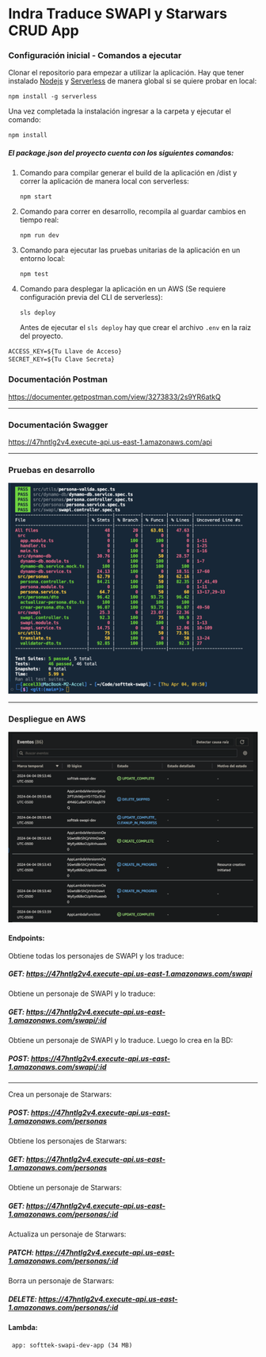 # Indra Traduce SWAPI y Starwars CRUD App

### Configuración inicial - Comandos a ejecutar

Clonar el repositorio para empezar a utilizar la aplicación. Hay que tener instalado [Nodejs](https://nodejs.org/en) y [Serverless](https://www.npmjs.com/package/serverless) de manera global si se quiere probar en local:

```
npm install -g serverless
```

Una vez completada la instalación ingresar a la carpeta y ejecutar el comando:

```
npm install
```

##### El package.json del proyecto cuenta con los siguientes comandos:

1. Comando para compilar generar el build de la aplicación en /dist y correr la aplicación de manera local con serverless:
   ```
   npm start
   ```
2. Comando para correr en desarrollo, recompila al guardar cambios en tiempo real:
   ```
   npm run dev
   ```
3. Comando para ejecutar las pruebas unitarias de la aplicación en un entorno local:
   ```
   npm test
   ```
4. Comando para desplegar la aplicación en un AWS (Se requiere configuración previa del CLI de serverless):
   ```
   sls deploy
   ```
   Antes de ejecutar el `sls deploy` hay que crear el archivo `.env` en la raiz del proyecto.

```
ACCESS_KEY=${Tu Llave de Acceso}
SECRET_KEY=${Tu Clave Secreta}
```

### Documentación Postman

https://documenter.getpostman.com/view/3273833/2s9YR6atkQ

---

### Documentación Swagger

https://47hntlg2v4.execute-api.us-east-1.amazonaws.com/api

---

### Pruebas en desarrollo

![My Image](images/pruebas.png)

---

### Despliegue en AWS

![My Image](images/deploy.png)

#### Endpoints:

Obtiene todas los personajes de SWAPI y los traduce:

##### GET: https://47hntlg2v4.execute-api.us-east-1.amazonaws.com/swapi

Obtiene un personaje de SWAPI y lo traduce:

##### GET: https://47hntlg2v4.execute-api.us-east-1.amazonaws.com/swapi/:id

Obtiene un personaje de SWAPI y lo traduce. Luego lo crea en la BD:

##### POST: https://47hntlg2v4.execute-api.us-east-1.amazonaws.com/swapi/:id

---

Crea un personaje de Starwars:

##### POST: https://47hntlg2v4.execute-api.us-east-1.amazonaws.com/personas

Obtiene los personajes de Starwars:

##### GET: https://47hntlg2v4.execute-api.us-east-1.amazonaws.com/personas

Obtiene un personaje de Starwars:

##### GET: https://47hntlg2v4.execute-api.us-east-1.amazonaws.com/personas/:id

Actualiza un personaje de Starwars:

##### PATCH: https://47hntlg2v4.execute-api.us-east-1.amazonaws.com/personas/:id

Borra un personaje de Starwars:

##### DELETE: https://47hntlg2v4.execute-api.us-east-1.amazonaws.com/personas/:id

#### Lambda:

     app: softtek-swapi-dev-app (34 MB)
